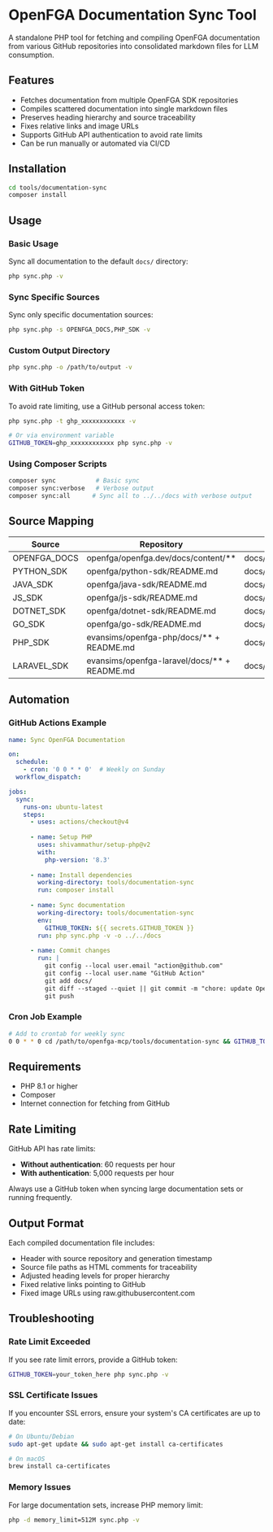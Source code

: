 # OpenFGA Documentation Sync Tool

A standalone PHP tool for fetching and compiling OpenFGA documentation from various GitHub repositories into consolidated markdown files for LLM consumption.

## Features

- Fetches documentation from multiple OpenFGA SDK repositories
- Compiles scattered documentation into single markdown files
- Preserves heading hierarchy and source traceability
- Fixes relative links and image URLs
- Supports GitHub API authentication to avoid rate limits
- Can be run manually or automated via CI/CD

## Installation

```bash
cd tools/documentation-sync
composer install
```

## Usage

### Basic Usage

Sync all documentation to the default `docs/` directory:

```bash
php sync.php -v
```

### Sync Specific Sources

Sync only specific documentation sources:

```bash
php sync.php -s OPENFGA_DOCS,PHP_SDK -v
```

### Custom Output Directory

```bash
php sync.php -o /path/to/output -v
```

### With GitHub Token

To avoid rate limiting, use a GitHub personal access token:

```bash
php sync.php -t ghp_xxxxxxxxxxxx -v

# Or via environment variable
GITHUB_TOKEN=ghp_xxxxxxxxxxxx php sync.php -v
```

### Using Composer Scripts

```bash
composer sync           # Basic sync
composer sync:verbose   # Verbose output
composer sync:all      # Sync all to ../../docs with verbose output
```

## Source Mapping

| Source | Repository | Output File |
|--------|------------|-------------|
| OPENFGA_DOCS | openfga/openfga.dev/docs/content/** | docs/OPENFGA_DOCS.md |
| PYTHON_SDK | openfga/python-sdk/README.md | docs/PYTHON_SDK.md |
| JAVA_SDK | openfga/java-sdk/README.md | docs/JAVA_SDK.md |
| JS_SDK | openfga/js-sdk/README.md | docs/JS_SDK.md |
| DOTNET_SDK | openfga/dotnet-sdk/README.md | docs/DOTNET_SDK.md |
| GO_SDK | openfga/go-sdk/README.md | docs/GO_SDK.md |
| PHP_SDK | evansims/openfga-php/docs/** + README.md | docs/PHP_SDK.md |
| LARAVEL_SDK | evansims/openfga-laravel/docs/** + README.md | docs/LARAVEL_SDK.md |

## Automation

### GitHub Actions Example

```yaml
name: Sync OpenFGA Documentation

on:
  schedule:
    - cron: '0 0 * * 0'  # Weekly on Sunday
  workflow_dispatch:

jobs:
  sync:
    runs-on: ubuntu-latest
    steps:
      - uses: actions/checkout@v4
      
      - name: Setup PHP
        uses: shivammathur/setup-php@v2
        with:
          php-version: '8.3'
      
      - name: Install dependencies
        working-directory: tools/documentation-sync
        run: composer install
      
      - name: Sync documentation
        working-directory: tools/documentation-sync
        env:
          GITHUB_TOKEN: ${{ secrets.GITHUB_TOKEN }}
        run: php sync.php -v -o ../../docs
      
      - name: Commit changes
        run: |
          git config --local user.email "action@github.com"
          git config --local user.name "GitHub Action"
          git add docs/
          git diff --staged --quiet || git commit -m "chore: update OpenFGA documentation"
          git push
```

### Cron Job Example

```bash
# Add to crontab for weekly sync
0 0 * * 0 cd /path/to/openfga-mcp/tools/documentation-sync && GITHUB_TOKEN=ghp_xxx php sync.php -o ../../docs
```

## Requirements

- PHP 8.1 or higher
- Composer
- Internet connection for fetching from GitHub

## Rate Limiting

GitHub API has rate limits:
- **Without authentication**: 60 requests per hour
- **With authentication**: 5,000 requests per hour

Always use a GitHub token when syncing large documentation sets or running frequently.

## Output Format

Each compiled documentation file includes:
- Header with source repository and generation timestamp
- Source file paths as HTML comments for traceability
- Adjusted heading levels for proper hierarchy
- Fixed relative links pointing to GitHub
- Fixed image URLs using raw.githubusercontent.com

## Troubleshooting

### Rate Limit Exceeded

If you see rate limit errors, provide a GitHub token:

```bash
GITHUB_TOKEN=your_token_here php sync.php -v
```

### SSL Certificate Issues

If you encounter SSL errors, ensure your system's CA certificates are up to date:

```bash
# On Ubuntu/Debian
sudo apt-get update && sudo apt-get install ca-certificates

# On macOS
brew install ca-certificates
```

### Memory Issues

For large documentation sets, increase PHP memory limit:

```bash
php -d memory_limit=512M sync.php -v
```